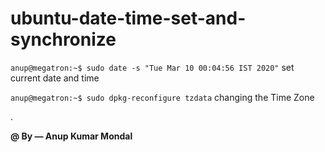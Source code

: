# ubuntu-date-time-set-and-synchronize

`anup@megatron:~$ sudo date -s "Tue Mar 10 00:04:56 IST 2020"` set current date and time

`anup@megatron:~$ sudo dpkg-reconfigure tzdata`  changing the Time Zone

.
  
**@ By — Anup Kumar Mondal**

